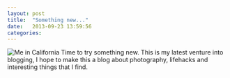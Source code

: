 ```yaml
---
layout: post
title:  "Something new..."
date:   2013-09-23 13:59:56
categories: 
---
```


![Me in California](https://farm8.staticflickr.com/7322/8729377176_1faf4bd6cb_b_d.jpg)
Time to try something new. This is my latest venture into blogging, I hope to make this a blog about photography, lifehacks and interesting things that I find.